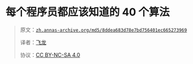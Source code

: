 # 每个程序员都应该知道的 40 个算法

> 原文：[`zh.annas-archive.org/md5/8ddea683d78e7bd756401ec665273969`](https://zh.annas-archive.org/md5/8ddea683d78e7bd756401ec665273969)
> 
> 译者：[飞龙](https://github.com/wizardforcel)
> 
> 协议：[CC BY-NC-SA 4.0](http://creativecommons.org/licenses/by-nc-sa/4.0/)